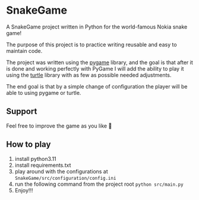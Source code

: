 # SnakeGame
A SnakeGame project written in Python for the world-famous Nokia snake game!

The purpose of this project is to practice writing reusable and easy to maintain code.

The project was written using the [pygame](https://www.pygame.org/docs/) library, and the goal is that after it is done
and working perfectly with PyGame I will add the ability to play it using the
[turtle](https://docs.python.org/3/library/turtle.html) library with as few as possible needed adjustments.

The end goal is that by a simple change of configuration the player will be able to using pygame or turtle.

## Support
Feel free to improve the game as you like :pray:

## How to play
1. install python3.11
2. install requirements.txt
3. play around with the configurations at `SnakeGame/src/configuration/config.ini`
4. run the following command from the project root ```python src/main.py```
5. Enjoy!!!
